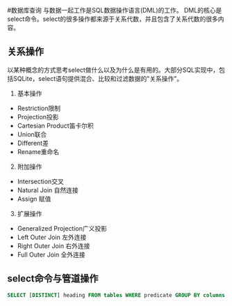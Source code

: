 #数据库查询
与数据一起工作是SQL数据操作语言(DML)的工作。
DML的核心是select命令。select的很多操作都来源于关系代数，并且包含了关系代数的很多内容。

## 关系操作
以某种概念的方式思考select做什么以及为什么是有用的。大部分SQL实现中，包括SQLite，select语句提供混合、比较和过滤数据的"关系操作"。
  1. 基本操作
   - Restriction限制
   - Projection投影
   - Cartesian Product笛卡尔积
   - Union联合
   - Different差
   - Rename重命名
  2. 附加操作
   - Intersection交叉
   - Natural Join 自然连接
   - Assign 赋值
  3. 扩展操作
   - Generalized Projection广义投影
   - Left Outer Join 左外连接
   - Right Outer Join 右外连接
   - Full Outer Join 全外连接

## select命令与管道操作
```sql
SELECT [DISTINCT] heading FROM tables WHERE predicate GROUP BY columns HAVING predicate ORDER BY columns LIMIT count,offset;
```
